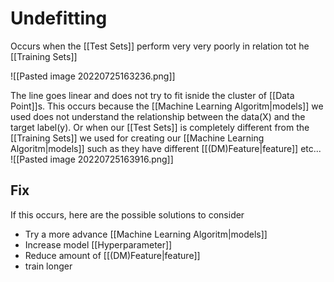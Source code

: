 # Undefitting
Occurs when the [[Test Sets]] perform very very poorly in relation tot he [[Training Sets]]

![[Pasted image 20220725163236.png]]

The line goes linear and does not try to fit isnide the cluster of [[Data Point]]s. This occurs because the [[Machine Learning Algoritm|models]] we used does not understand the relationship between the data(X) and the target label(y). Or when our [[Test Sets]] is completely different from the [[Training Sets]] we used for creating our [[Machine Learning Algoritm|models]] such as they have different [[(DM)Feature|feature]] etc...
![[Pasted image 20220725163916.png]]


## Fix
If this occurs, here are the possible solutions to consider
- Try a more advance [[Machine Learning Algoritm|models]]
- Increase model [[Hyperparameter]]
- Reduce amount of [[(DM)Feature|feature]]
- train longer



